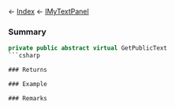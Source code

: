 ← [Index](Api-Index) ← [IMyTextPanel](Sandbox.ModAPI.Ingame.IMyTextPanel)

### Summary

```csharp
private public abstract virtual GetPublicText
```csharp

### Returns

### Example

### Remarks


